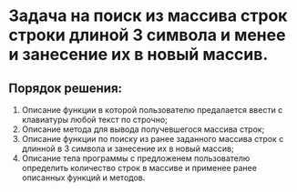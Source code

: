 # Задача на поиск из массива строк строки длиной 3 символа и менее и занесение их в новый массив.
## Порядок решения:
1) Описание функции в которой пользователю предалается ввести с клавиатуры любой текст по строчно;
2) Описание метода для вывода получевшегося массива строк;
3) Описание функции по поиску из ранее заданного массива строк с длинной в 3 символа и занесение их в новый массив;
4) Описание тела программы с предложенем пользователю определить количество строк в массиве и применее ранее описанных функций и методов.
